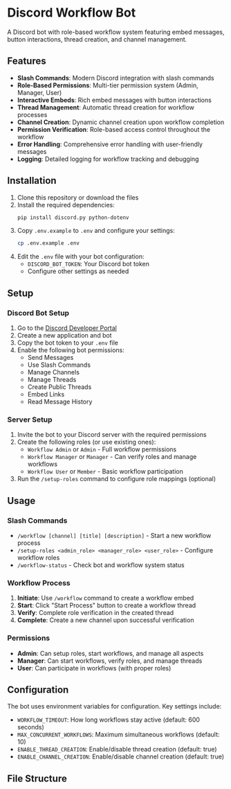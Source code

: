 # Discord Workflow Bot

A Discord bot with role-based workflow system featuring embed messages, button interactions, thread creation, and channel management.

## Features

- **Slash Commands**: Modern Discord integration with slash commands
- **Role-Based Permissions**: Multi-tier permission system (Admin, Manager, User)
- **Interactive Embeds**: Rich embed messages with button interactions
- **Thread Management**: Automatic thread creation for workflow processes
- **Channel Creation**: Dynamic channel creation upon workflow completion
- **Permission Verification**: Role-based access control throughout the workflow
- **Error Handling**: Comprehensive error handling with user-friendly messages
- **Logging**: Detailed logging for workflow tracking and debugging

## Installation

1. Clone this repository or download the files
2. Install the required dependencies:
   ```bash
   pip install discord.py python-dotenv
   ```
3. Copy `.env.example` to `.env` and configure your settings:
   ```bash
   cp .env.example .env
   ```
4. Edit the `.env` file with your bot configuration:
   - `DISCORD_BOT_TOKEN`: Your Discord bot token
   - Configure other settings as needed

## Setup

### Discord Bot Setup

1. Go to the [Discord Developer Portal](https://discord.com/developers/applications)
2. Create a new application and bot
3. Copy the bot token to your `.env` file
4. Enable the following bot permissions:
   - Send Messages
   - Use Slash Commands
   - Manage Channels
   - Manage Threads
   - Create Public Threads
   - Embed Links
   - Read Message History

### Server Setup

1. Invite the bot to your Discord server with the required permissions
2. Create the following roles (or use existing ones):
   - `Workflow Admin` or `Admin` - Full workflow permissions
   - `Workflow Manager` or `Manager` - Can verify roles and manage workflows
   - `Workflow User` or `Member` - Basic workflow participation
3. Run the `/setup-roles` command to configure role mappings (optional)

## Usage

### Slash Commands

- `/workflow [channel] [title] [description]` - Start a new workflow process
- `/setup-roles <admin_role> <manager_role> <user_role>` - Configure workflow roles
- `/workflow-status` - Check bot and workflow system status

### Workflow Process

1. **Initiate**: Use `/workflow` command to create a workflow embed
2. **Start**: Click "Start Process" button to create a workflow thread
3. **Verify**: Complete role verification in the created thread
4. **Complete**: Create a new channel upon successful verification

### Permissions

- **Admin**: Can setup roles, start workflows, and manage all aspects
- **Manager**: Can start workflows, verify roles, and manage threads
- **User**: Can participate in workflows (with proper roles)

## Configuration

The bot uses environment variables for configuration. Key settings include:

- `WORKFLOW_TIMEOUT`: How long workflows stay active (default: 600 seconds)
- `MAX_CONCURRENT_WORKFLOWS`: Maximum simultaneous workflows (default: 10)
- `ENABLE_THREAD_CREATION`: Enable/disable thread creation (default: true)
- `ENABLE_CHANNEL_CREATION`: Enable/disable channel creation (default: true)

## File Structure

